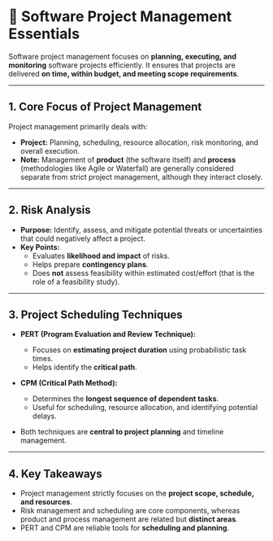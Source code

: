 <!-- File: computing_technology/software_engineering/project_management_basics.md -->

# 📝 Software Project Management Essentials

Software project management focuses on **planning, executing, and monitoring** software projects efficiently. It ensures that projects are delivered **on time, within budget, and meeting scope requirements**.  

---

## 1. Core Focus of Project Management

Project management primarily deals with:

- **Project:** Planning, scheduling, resource allocation, risk monitoring, and overall execution.  
- **Note:** Management of **product** (the software itself) and **process** (methodologies like Agile or Waterfall) are generally considered separate from strict project management, although they interact closely.

---

## 2. Risk Analysis

- **Purpose:** Identify, assess, and mitigate potential threats or uncertainties that could negatively affect a project.  
- **Key Points:**
  - Evaluates **likelihood and impact** of risks.  
  - Helps prepare **contingency plans**.  
  - Does **not** assess feasibility within estimated cost/effort (that is the role of a feasibility study).

---

## 3. Project Scheduling Techniques

- **PERT (Program Evaluation and Review Technique):**
  - Focuses on **estimating project duration** using probabilistic task times.  
  - Helps identify the **critical path**.  

- **CPM (Critical Path Method):**
  - Determines the **longest sequence of dependent tasks**.  
  - Useful for scheduling, resource allocation, and identifying potential delays.  

- Both techniques are **central to project planning** and timeline management.

---

## 4. Key Takeaways

- Project management strictly focuses on the **project scope, schedule, and resources**.  
- Risk management and scheduling are core components, whereas product and process management are related but **distinct areas**.  
- PERT and CPM are reliable tools for **scheduling and planning**.  
